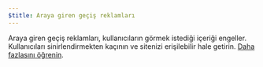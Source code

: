 ```yaml
---
$title: Araya giren geçiş reklamları
---
```


Araya giren geçiş reklamları, kullanıcıların görmek istediği içeriği engeller. Kullanıcıları sinirlendirmekten kaçının ve sitenizi erişilebilir hale getirin. [Daha fazlasını öğrenin](https://webmasters.googleblog.com/2016/08/helping-users-easily-access-content-on.html).
